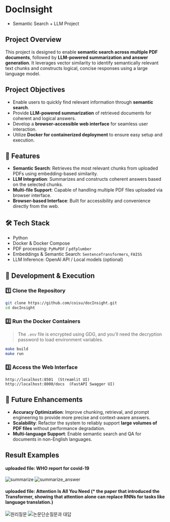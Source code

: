 # DocInsight
- Semantic Search + LLM Project

## Project Overview
This project is designed to enable **semantic search across multiple PDF documents**, followed by **LLM-powered summarization and answer generation**. It leverages vector similarity to identify semantically relevant text chunks and constructs logical, concise responses using a large language model.

## Project Objectives
- Enable users to quickly find relevant information through **semantic search**.
- Provide **LLM-powered summarization** of retrieved documents for coherent and logical answers.
- Develop a **browser-accessible web interface** for seamless user interaction.
- Utilize **Docker for containerized deployment** to ensure easy setup and execution.

## 🚀 Features

- **Semantic Search**: Retrieves the most relevant chunks from uploaded PDFs using embedding-based similarity.
- **LLM Integration**: Summarizes and constructs coherent answers based on the selected chunks.
- **Multi-file Support**: Capable of handling multiple PDF files uploaded via browser interface.
- **Browser-based Interface**: Built for accessibility and convenience directly from the web.

## 🛠️ Tech Stack

- Python
- Docker & Docker Compose
- PDF processing: `PyMuPDF` / `pdfplumber`
- Embeddings & Semantic Search: `SentenceTransformers`, `FAISS`
- LLM Inference: OpenAI API / Local models (optional)



## 🚀 Development & Execution
### 1️⃣ Clone the Repository
```bash
git clone https://github.com/coisu/docInsight.git
cd docInsight
```

### 2️⃣ Run the Docker Containers
> The `.env` file is encrypted using GDG, and you'll need the decryption password to load environment variables.

```bash
make build
make run
```

### 3️⃣ Access the Web Interface
```
http://localhost:8501  (Streamlit UI)
http://localhost:8000/docs  (FastAPI Swagger UI)
```

## 📌 Future Enhancements
- **Accuracy Optimization**: Improve chunking, retrieval, and prompt engineering to provide more precise and context-aware answers.
- **Scalability**: Refactor the system to reliably support **large volumes of PDF files** without performance degradation.
- **Multi-language Support**: Enable semantic search and QA for documents in non-English languages.



## Result Examples

  #### uploaded file: WHO report for covid-19
  ![summarize](https://github.com/user-attachments/assets/88d99be1-c5ed-4c4c-8263-417491c950b6)
  ![summarize_answer](https://github.com/user-attachments/assets/abd64730-aa4b-42d3-9476-af1e5cf81ce8)


  #### uploaded file: Attention Is All You Need (* the paper that introduced the Transformer, showing that attention alone can replace RNNs for tasks like language translation.)

  ![원리질문](https://github.com/user-attachments/assets/2050e14b-2190-4731-a2a0-7407a6ce787b)
  ![논문단순질문과 대답](https://github.com/user-attachments/assets/ec15ffce-ce1b-4f9c-aae0-c84733e96f4d)
